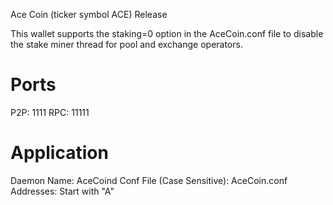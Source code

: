 Ace Coin (ticker symbol ACE) Release

This wallet supports the staking=0 option in the AceCoin.conf file to disable the stake miner thread for pool and exchange operators.


Ports
=====
P2P: 1111 
RPC: 11111

Application
===========

Daemon Name: AceCoind
Conf File (Case Sensitive): AceCoin.conf
Addresses: Start with "A"

